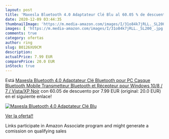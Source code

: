 ```yaml
---
layout: post
title: 'Maxesla Bluetooth 4.0 Adaptateur Clé Blu al 60.05 % de descuento'
date: 2020-12-09 03:44:35
thumbnailImage: 'https://m.media-amazon.com/images/I/31o84k7jRLL._SL200_.jpg'
images: [ 'https://m.media-amazon.com/images/I/31o84k7jRLL._SL200_.jpg' ]
comments: true
category: ofertas
author: ring
slug: B0126XU9CM
description:
actualPrice: 7.99 EUR
comparePrice: 20.0 EUR
inStock: true
---
```


Está [Maxesla Bluetooth 4.0 Adaptateur Clé Bluetooth pour PC  Casque Bluetooth  Mobile  Transmetteur Bluetooth et Récepteur pour Windows 10/8 / 7 / Vista/XP Noir](https://www.amazon.fr/dp/B0126XU9CM/?tag=tolees0d-21) con 60.05 de descuento por 7.99 EUR (original: 20.0 EUR) en el siguiente enlace!

[![Maxesla Bluetooth 4.0 Adaptateur Clé Blu](https://m.media-amazon.com/images/I/31o84k7jRLL._SL200_.jpg)](https://www.amazon.fr/dp/B0126XU9CM/?tag=tolees0d-21)

[Ver la oferta!!](https://www.amazon.fr/dp/B0126XU9CM/?tag=tolees0d-21)

Links participate in Amazon Associate program and might generate a comission on qualifying sales


